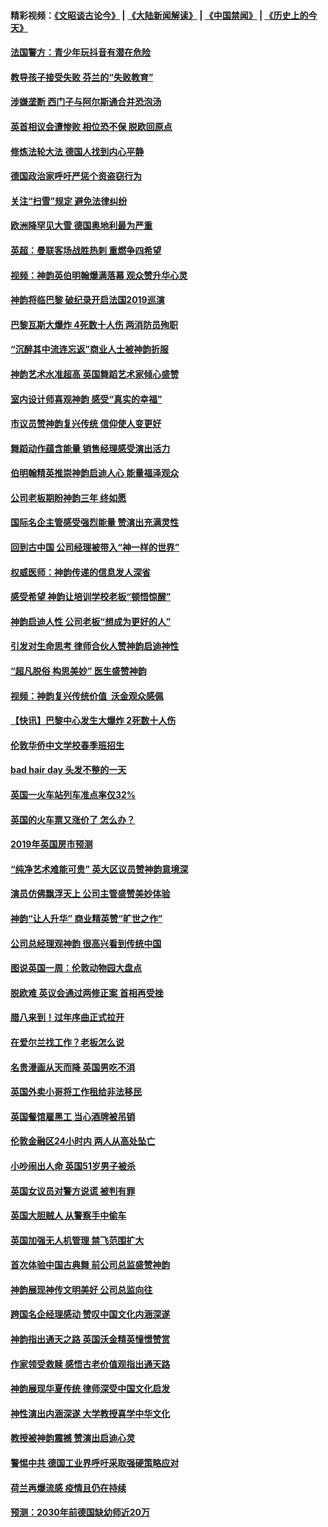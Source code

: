 #### 精彩视频：[《文昭谈古论今》](https://github.com/gfw-breaker/wenzhao/blob/master/README.md?t=01161530) | [《大陆新闻解读》](https://github.com/gfw-breaker/ntdtv-comedy/blob/master/README.md?t=01161530) | [《中国禁闻》](https://github.com/gfw-breaker/ntdtv-news/blob/master/README.md?t=01161530) | [《历史上的今天》](https://github.com/gfw-breaker/today-in-history/blob/master/README.md?t=01161530) 

#### [法国警方：青少年玩抖音有潜在危险](../pages/nsc974/n10979065.md?t=01161530) 

#### [教导孩子接受失败 芬兰的“失败教育”](../pages/nsc974/n10979250.md?t=01161530) 

#### [涉嫌垄断 西门子与阿尔斯通合并恐泡汤](../pages/nsc974/n10979194.md?t=01161530) 

#### [英首相议会遭惨败 相位恐不保 脱欧回原点](../pages/nsc974/n10977981.md?t=01161530) 

#### [修炼法轮大法 德国人找到内心平静](../pages/nsc974/n10977570.md?t=01161530) 

#### [德国政治家呼吁严惩个资盗窃行为](../pages/nsc974/n10977528.md?t=01161530) 

#### [关注“扫雪”规定 避免法律纠纷](../pages/nsc974/n10977179.md?t=01161530) 

#### [欧洲降罕见大雪 德国奥地利最为严重](../pages/nsc974/n10977064.md?t=01161530) 

#### [英超：曼联客场战胜热刺 重燃争四希望](../pages/nsc974/n10976750.md?t=01161530) 

#### [视频：神韵英伯明翰爆满落幕 观众赞升华心灵](../pages/nsc974/n10975642.md?t=01161530) 

#### [神韵将临巴黎 破纪录开启法国2019巡演](../pages/nsc974/n10975354.md?t=01161530) 

#### [巴黎瓦斯大爆炸 4死数十人伤 两消防员殉职](../pages/nsc974/n10973956.md?t=01161530) 

#### [“沉醉其中流连忘返”商业人士被神韵折服](../pages/nsc974/n10973730.md?t=01161530) 

#### [神韵艺术水准超高 英国舞蹈艺术家倾心盛赞](../pages/nsc974/n10973515.md?t=01161530) 

#### [室内设计师喜观神韵 感受“真实的幸福”](../pages/nsc974/n10973397.md?t=01161530) 

#### [市议员赞神韵复兴传统 信仰使人变更好](../pages/nsc974/n10973340.md?t=01161530) 

#### [舞蹈动作蕴含能量 销售经理感受演出活力](../pages/nsc974/n10973210.md?t=01161530) 

#### [伯明翰精英推崇神韵启迪人心 能量福泽观众](../pages/nsc974/n10971911.md?t=01161530) 

#### [公司老板期盼神韵三年 终如愿](../pages/nsc974/n10971777.md?t=01161530) 

#### [国际名企主管感受强烈能量 赞演出充满灵性](../pages/nsc974/n10971724.md?t=01161530) 

#### [回到古中国 公司经理被带入“神一样的世界”](../pages/nsc974/n10971705.md?t=01161530) 

#### [权威医师：神韵传递的信息发人深省](../pages/nsc974/n10971688.md?t=01161530) 

#### [感受希望 神韵让培训学校老板“顿悟惊醒”](../pages/nsc974/n10971444.md?t=01161530) 

#### [神韵启迪人性 公司老板“想成为更好的人”](../pages/nsc974/n10971424.md?t=01161530) 

#### [引发对生命思考 律师合伙人赞神韵启迪神性](../pages/nsc974/n10971151.md?t=01161530) 

#### [“超凡脱俗 构思美妙” 医生盛赞神韵](../pages/nsc974/n10971122.md?t=01161530) 

#### [视频：神韵复兴传统价值  沃金观众感佩](../pages/nsc974/n10970961.md?t=01161530) 

#### [【快讯】巴黎中心发生大爆炸 2死数十人伤](../pages/nsc974/n10970675.md?t=01161530) 

#### [伦敦华侨中文学校春季班招生](../pages/nsc974/n10970785.md?t=01161530) 

#### [bad hair day 头发不整的一天](../pages/nsc974/n10970780.md?t=01161530) 

#### [英国一火车站列车准点率仅32%](../pages/nsc974/n10970775.md?t=01161530) 

#### [英国的火车票又涨价了 怎么办？](../pages/nsc974/n10970766.md?t=01161530) 

#### [2019年英国房市预测](../pages/nsc974/n10970729.md?t=01161530) 

#### [“纯净艺术难能可贵” 英大区议员赞神韵意境深](../pages/nsc974/n10970162.md?t=01161530) 

#### [演员仿佛飘浮天上 公司主管盛赞美妙体验](../pages/nsc974/n10969882.md?t=01161530) 

#### [神韵“让人升华” 商业精英赞“旷世之作”](../pages/nsc974/n10969860.md?t=01161530) 

#### [公司总经理观神韵 很高兴看到传统中国](../pages/nsc974/n10969730.md?t=01161530) 

#### [图说英国一周：伦敦动物园大盘点](../pages/nsc974/n10969365.md?t=01161530) 

#### [脱欧难 英议会通过两修正案 首相再受挫](../pages/nsc974/n10968468.md?t=01161530) 

#### [腊八来到！过年序曲正式拉开](../pages/nsc974/n10968649.md?t=01161530) 

#### [在爱尔兰找工作？老板怎么说](../pages/nsc974/n10968555.md?t=01161530) 

#### [名贵漫画从天而降 英国男吃不消](../pages/nsc974/n10968559.md?t=01161530) 

#### [英国外卖小哥将工作租给非法移民](../pages/nsc974/n10968548.md?t=01161530) 

#### [英国餐馆雇黑工 当心酒牌被吊销](../pages/nsc974/n10968537.md?t=01161530) 

#### [伦敦金融区24小时内 两人从高处坠亡](../pages/nsc974/n10968533.md?t=01161530) 

#### [小吵闹出人命 英国51岁男子被杀](../pages/nsc974/n10968526.md?t=01161530) 

#### [英国女议员对警方说谎 被判有罪](../pages/nsc974/n10968517.md?t=01161530) 

#### [英国大胆贼人 从警察手中偷车](../pages/nsc974/n10968489.md?t=01161530) 

#### [英国加强无人机管理 禁飞范围扩大](../pages/nsc974/n10968473.md?t=01161530) 

#### [首次体验中国古典舞 前公司总监盛赞神韵](../pages/nsc974/n10967619.md?t=01161530) 

#### [神韵展现神传文明美好 公司总监向往](../pages/nsc974/n10967402.md?t=01161530) 

#### [跨国名企经理感动 赞叹中国文化内涵深遂](../pages/nsc974/n10967396.md?t=01161530) 

#### [神韵指出通天之路 英国沃金精英憧憬赞赏](../pages/nsc974/n10967254.md?t=01161530) 

#### [作家领受救赎 感悟古老价值观指出通天路](../pages/nsc974/n10967056.md?t=01161530) 

#### [神韵展现华夏传统 律师深受中国文化启发](../pages/nsc974/n10966824.md?t=01161530) 

#### [神性演出内涵深遂 大学教授喜学中华文化](../pages/nsc974/n10966804.md?t=01161530) 

#### [教授被神韵震撼 赞演出启迪心灵](../pages/nsc974/n10966792.md?t=01161530) 

#### [警惕中共 德国工业界呼吁采取强硬策略应对](../pages/nsc974/n10966701.md?t=01161530) 

#### [荷兰再爆流感 疫情且仍在持续](../pages/nsc974/n10965996.md?t=01161530) 

#### [预测：2030年前德国缺幼师近20万](../pages/nsc974/n10965934.md?t=01161530) 

